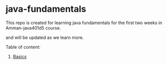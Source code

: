 # java-fundamentals

This repo is created for learning java fundamentals for the first two weeks in Amman-java401d5 course.

and will be updated as we learn more.

Table of content:

1. [Basics](./basics)
